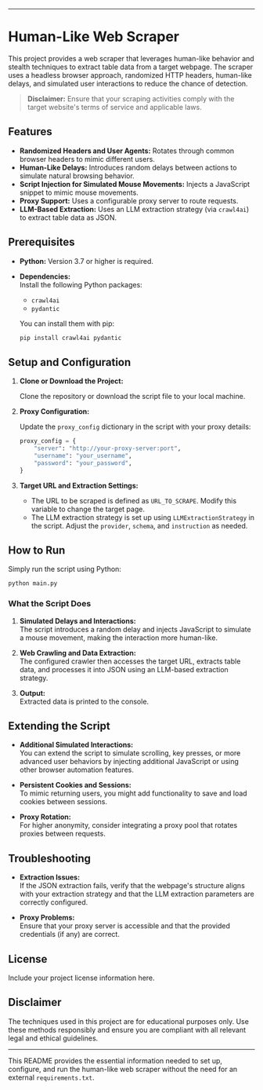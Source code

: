 
---

# Human-Like Web Scraper

This project provides a web scraper that leverages human-like behavior and stealth techniques to extract table data from a target webpage. The scraper uses a headless browser approach, randomized HTTP headers, human-like delays, and simulated user interactions to reduce the chance of detection.

> **Disclaimer:** Ensure that your scraping activities comply with the target website's terms of service and applicable laws.

## Features

- **Randomized Headers and User Agents:** Rotates through common browser headers to mimic different users.
- **Human-Like Delays:** Introduces random delays between actions to simulate natural browsing behavior.
- **Script Injection for Simulated Mouse Movements:** Injects a JavaScript snippet to mimic mouse movements.
- **Proxy Support:** Uses a configurable proxy server to route requests.
- **LLM-Based Extraction:** Uses an LLM extraction strategy (via `crawl4ai`) to extract table data as JSON.

## Prerequisites

- **Python:** Version 3.7 or higher is required.
- **Dependencies:**  
  Install the following Python packages:
  - `crawl4ai`
  - `pydantic`
  
  You can install them with pip:
  ```bash
  pip install crawl4ai pydantic
  ```

## Setup and Configuration

1. **Clone or Download the Project:**

   Clone the repository or download the script file to your local machine.

2. **Proxy Configuration:**

   Update the `proxy_config` dictionary in the script with your proxy details:
   ```python
   proxy_config = {
       "server": "http://your-proxy-server:port",
       "username": "your_username",
       "password": "your_password",
   }
   ```

3. **Target URL and Extraction Settings:**

   - The URL to be scraped is defined as `URL_TO_SCRAPE`. Modify this variable to change the target page.
   - The LLM extraction strategy is set up using `LLMExtractionStrategy` in the script. Adjust the `provider`, `schema`, and `instruction` as needed.

## How to Run

Simply run the script using Python:
```bash
python main.py
```

### What the Script Does

1. **Simulated Delays and Interactions:**  
   The script introduces a random delay and injects JavaScript to simulate a mouse movement, making the interaction more human-like.

2. **Web Crawling and Data Extraction:**  
   The configured crawler then accesses the target URL, extracts table data, and processes it into JSON using an LLM-based extraction strategy.

3. **Output:**  
   Extracted data is printed to the console.

## Extending the Script

- **Additional Simulated Interactions:**  
  You can extend the script to simulate scrolling, key presses, or more advanced user behaviors by injecting additional JavaScript or using other browser automation features.
  
- **Persistent Cookies and Sessions:**  
  To mimic returning users, you might add functionality to save and load cookies between sessions.
  
- **Proxy Rotation:**  
  For higher anonymity, consider integrating a proxy pool that rotates proxies between requests.

## Troubleshooting

- **Extraction Issues:**  
  If the JSON extraction fails, verify that the webpage's structure aligns with your extraction strategy and that the LLM extraction parameters are correctly configured.

- **Proxy Problems:**  
  Ensure that your proxy server is accessible and that the provided credentials (if any) are correct.

## License

Include your project license information here.

## Disclaimer

The techniques used in this project are for educational purposes only. Use these methods responsibly and ensure you are compliant with all relevant legal and ethical guidelines.

---

This README provides the essential information needed to set up, configure, and run the human-like web scraper without the need for an external `requirements.txt`.
